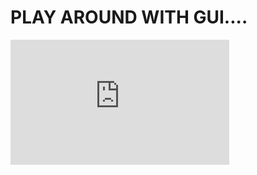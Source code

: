 # PLAY AROUND WITH GUI....
<html>
<iframe width="350" height="200" src="https://www.youtube.com/embed/7-hTgECj8j8?rel=0" frameborder="0" allow="autoplay; encrypted-media" allowfullscreen>
</iframe>
</html>
